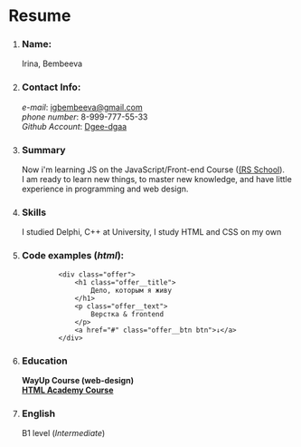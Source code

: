# Resume

1. ### Name: 
    Irina, Bembeeva

2. ### Contact Info:
    *e-mail*: igbembeeva@gmail.com  
    *phone number*: 8-999-777-55-33  
    *Github Account*: [Dgee-dgaa](https://github.com/Dgee-dgaa)

3. ### Summary
    Now i'm learning JS on the JavaScript/Front-end Course ([(RS School](https://rs.school/js/)).  
    I am ready to learn new things, to master new knowledge, and have little experience in programming and web design.

4. ### Skills
    I studied Delphi, C++ at University, I study HTML and CSS on my own

5. ### Code examples (*html*):
                <div class="offer">
	                <h1 class="offer__title">
		                Дело, которым я живу
	                </h1>
	                <p class="offer__text">
	                    Верстка & frontend
	                </p>    
	                <a href="#" class="offer__btn btn">↓</a>
                </div>	

6. ### Education

    **WayUp Course (web-design)**  
    **[HTML Academy Course](https://htmlacademy.ru/)**

8. ### English
    B1 level (*Intermediate*)